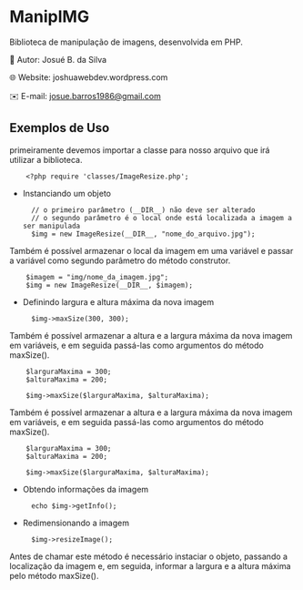 # ManipIMG
Biblioteca de manipulação de imagens, desenvolvida em PHP.

:bust_in_silhouette: Autor: Josué B. da Silva

:globe_with_meridians: Website: joshuawebdev.wordpress.com

:envelope: E-mail: josue.barros1986@gmail.com


## Exemplos de Uso

primeiramente devemos importar a classe para nosso arquivo que irá utilizar a biblioteca.

        <?php require 'classes/ImageResize.php';

- Instanciando um objeto

        // o primeiro parâmetro (__DIR__) não deve ser alterado
        // o segundo parâmetro é o local onde está localizada a imagem a ser manipulada
        $img = new ImageResize(__DIR__, "nome_do_arquivo.jpg");

Também é possível armazenar o local da imagem em uma variável e passar a variável como segundo parâmetro do método construtor.

        $imagem = "img/nome_da_imagem.jpg";
        $img = new ImageResize(__DIR__, $imagem);

- Definindo largura e altura máxima da nova imagem

        $img->maxSize(300, 300);

Também é possível armazenar a altura e a largura máxima da nova imagem em variáveis, e em seguida passá-las como argumentos do método maxSize().

        $larguraMaxima = 300;
        $alturaMaxima = 200;

        $img->maxSize($larguraMaxima, $alturaMaxima);

Também é possível armazenar a altura e a largura máxima da nova imagem em variáveis, e em seguida passá-las como argumentos do método maxSize().

        $larguraMaxima = 300;
        $alturaMaxima = 200;

        $img->maxSize($larguraMaxima, $alturaMaxima);

- Obtendo informações da imagem

        echo $img->getInfo();

- Redimensionando a imagem

        $img->resizeImage();

Antes de chamar este método é necessário instaciar o objeto, passando a localização da imagem e, em seguida, informar a largura e a altura máxima pelo método maxSize().